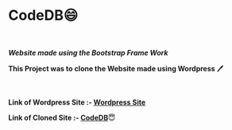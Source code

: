 # CodeDB:smile:
<br>

***Website made using the Bootstrap Frame Work***

**This Project was to clone the Website made using Wordpress** :pen:
<br>

<br>


**Link of Wordpress Site :-
<a href="https://smokedb.000webhostapp.com/" target="_blank">Wordpress Site</a>**

**Link of Cloned Site :-
<a href="https://rnrathod16.github.io/codedb/" target="_blank">CodeDB</a>**:innocent:
